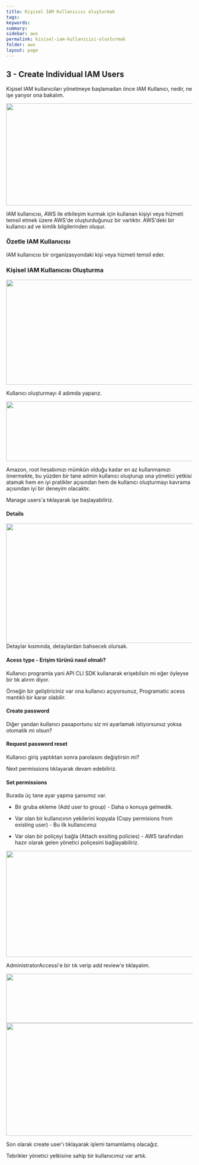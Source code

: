 ```yaml
---
title: Kişisel IAM Kullanıcısı oluşturmak
tags:
keywords: 
summary: 
sidebar: aws
permalink: kisisel-iam-kullanicisi-olusturmak
folder: aws
layout: page
---
```


## 3 - Create Individual IAM Users

Kişisel IAM kullanıcıları yönetmeye başlamadan önce IAM Kullanıcı, nedir, ne işe yarıyor ona bakalım.

<img src="https://forumlogs.com/uploads/default/original/2X/2/25a2a693e058958b1a02f3338e1c96e7688f20a8.jpg" width="638" height="275">

IAM kullanıcısı, AWS ile etkileşim kurmak için kullanan kişiyi veya hizmeti temsil etmek üzere AWS'de oluşturduğunuz bir varlıktır. AWS'deki bir kullanıcı ad ve kimlik bilgilerinden oluşur.

### Özetle IAM Kullanıcısı
IAM kullanıcısı bir organizasyondaki kişi veya hizmeti temsil eder.

### Kişisel IAM Kullanıcısı Oluşturma


<img src="https://forumlogs.com/uploads/default/original/2X/9/9ff023f74a115a5a2a3edde001b66bd87735dd16.JPG" width="690" height="283">



Kullanıcı oluşturmayı 4 adımda yaparız.

<img src="https://forumlogs.com/uploads/default/original/2X/e/efeee8483fdf5e0fdf268cea0850b0ce4f040b3b.JPG" width="618" height="161">

Amazon, root hesabımızı mümkün olduğu kadar en az kullanmamızı önermekte, bu yüzden bir tane admin kullanıcı oluşturup ona yönetici yetkisi atamak hem en iyi pratikler açısından hem de kullanıcı oluşturmayı kavrama açısından iyi bir deneyim olacaktır.

Manage users'a tıklayarak işe başlayabiliriz.

#### Details



<img src="https://forumlogs.com/uploads/default/original/2X/e/ecf222e5f63fbb2bf2193813a900c33080287ee6.JPG" width="690" height="322">
Detaylar kısmında, detaylardan bahsecek olursak.

#### Acess type - Erişim türünü nasıl olmalı?

Kullanıcı programla yani API CLI SDK kullanarak erişebilsin mi eğer öyleyse bir tık alırım diyor.

Örneğin bir geliştiriciniz var ona kullanıcı açıyorsunuz, Programatic acess mantıklı bir karar olabilir.

#### Create password 

Diğer yandan kullanıcı pasaportunu siz mi ayarlamak istiyorsunuz yoksa  otomatik mi olsun?
####  Request password reset

Kullanıcı giriş yaptıktan sonra parolasını değiştirsin mi?


Next permissions  tıklayarak devam edebiliriz.

#### Set permissions

Burada üç tane ayar yapma şansımız var. 

* Bir gruba ekleme (Add user to group)  - Daha o konuya gelmedik. 

* Var olan bir kullanıcının yekilerini kopyala (Copy permisions from existing user) - Bu ilk kullanıcımız

*  Var olan bir poliçeyi bağla (Attach exsiting policies) - AWS tarafından hazır olarak gelen yönetici poliçesini bağlayabiliriz.


<img src="https://forumlogs.com/uploads/default/original/2X/5/550cbfd0c979ef61950452be3378f554f06fdf30.JPG" width="690" height="286">

AdministratorAccessi'e bir tık verip add review'e tıklayalım.


<img src="https://forumlogs.com/uploads/default/original/2X/e/e224c45767f20b6455107c9334c689e812c17aaa.png" width="690" height="133">


<img src="https://forumlogs.com/uploads/default/original/2X/2/2c46bb744e8b0ff3c059b4b27a929c1a30f8e495.JPG" width="690" height="304">

Son olarak create user'ı tıklayarak işlemi tamamlamış olacağız.

Tebrikler yönetici yetkisine sahip bir kullanıcımız var artık.